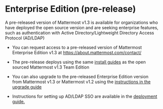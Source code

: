 # Enterprise Edition (pre-release)

A pre-released version of Mattermost v1.3 is available for organizations who have deployed the open source version and are seeking enterprise features, such as authentication with Active Directory/Lightweight Directory Access Protocol (AD/LDAP) 

- You can request access to a pre-released version of Mattermost Enterprise Edition v1.3 at https://about.mattermost.com/contact/

- The pre-release deploys using the same [install guides](http://docs.mattermost.com/index.html#install-guides) as the open sourced Mattermost v1.3 Team Edition

- You can also upgrade to the pre-released Enterprise Edition version from Mattermost v1.3 or Mattermost v1.2 using the [instructions in the upgrade guide](http://docs.mattermost.com/install/upgrade-guide.html)

- Instructions for setting up AD/LDAP SSO are available in the [deployment guide.](http://docs.mattermost.com/deployment/sso-ldap.html)
